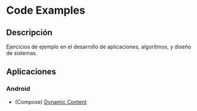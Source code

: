 # Code Examples

## Descripción

Ejercicios de ejemplo en el desarrollo de aplicaciones, algoritmos, y diseño de sistemas.

## Aplicaciones

### Android

- (Compose) [Dynamic Content](https://github.com/cmg-dev-mx/Code-Examples/tree/dynamic_content/Android/Dynamic_Content)